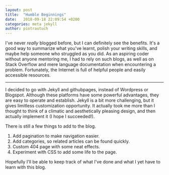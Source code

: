 ```yaml
---
layout: post
title:  "Humble Beginnings"
date:   2018-09-18 22:09:54 +0200
categories: meta jekyll
author: piotrautuch
---
```


I've never *really* blogged before, but I can definitely see the benefits. It's a good way to summarize what you've learnt, polish your writing skills, and maybe help someone who struggled as you did.
As an aspiring coder without anyone mentoring me, I had to rely on such blogs, as well as on Stack Overflow and mere language documentation when encountering a problem. Fortunately, the Internet is full of helpful people and easily accessible resources.

***

I decided to go with Jekyll and githubpages, instead of Wordpress or Blogspot. Although these platforms have some powerful advantages, they are easy to operate and establish. Jekyll is a bit more challenging, but it gives limitless customization opportunity. It actually took me more than I thought to think of a climatic and aesthetically pleasing design, and then actually implement it (I hope I succeeded!).

There is still a few things to add to the blog.
1. Add pagination to make navigation easier.
2. Add categories, so related articles can be found quickly.
3. Custom 404 page with some neat effects.
4. Experiment with CSS to add some life to the page.

Hopefully I'll be able to keep track of what I've done and what I yet have to learn with this blog.
